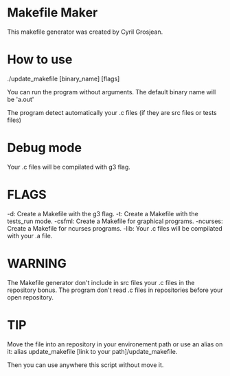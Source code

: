 # Makefile Maker
This makefile generator was created by Cyril Grosjean.

# How to use
./update_makefile [binary_name] [flags]

You can run the program without arguments.
The default binary name will be 'a.out'

The program detect automatically your .c files (if they are src files or tests files)

# Debug mode

Your .c files will be compilated with g3 flag.

# FLAGS

-d: Create a Makefile with the g3 flag.
-t: Create a Makefile with the tests_run mode.
-csfml: Create a Makefile for graphical programs.
-ncurses: Create a Makefile for ncurses programs.
-lib: Your .c files will be compilated with your .a file.

# WARNING

The Makefile generator don't include in src files your .c files in the repository bonus.
The program don't read .c files in repositories before your open repository.

# TIP

Move the file into an repository in your environement path or use an alias on it:
alias update_makefile [link to your path]/update_makefile.

Then you can use anywhere this script without move it.